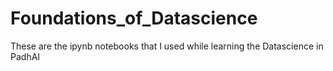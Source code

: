 # Foundations_of_Datascience
These are the ipynb notebooks that I used while learning the Datascience in PadhAI 
